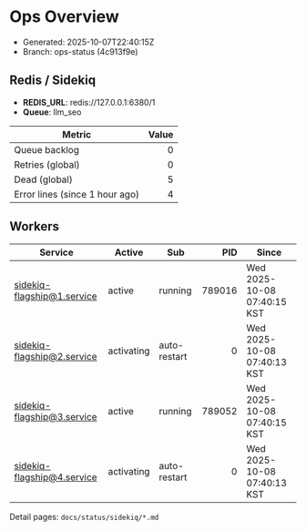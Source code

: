 # Ops Overview

- Generated: 2025-10-07T22:40:15Z
- Branch: ops-status (4c913f9e)

## Redis / Sidekiq
- **REDIS_URL**: redis://127.0.0.1:6380/1
- **Queue**: llm_seo

| Metric | Value |
|---|---:|
| Queue backlog | 0 |
| Retries (global) | 0 |
| Dead (global) | 5 |
| Error lines (since 1 hour ago) | 4 |

## Workers
| Service | Active | Sub | PID | Since |
|---|---|---|---:|---|
| sidekiq-flagship@1.service | active | running | 789016 | Wed 2025-10-08 07:40:15 KST |
| sidekiq-flagship@2.service | activating | auto-restart | 0 | Wed 2025-10-08 07:40:13 KST |
| sidekiq-flagship@3.service | active | running | 789052 | Wed 2025-10-08 07:40:15 KST |
| sidekiq-flagship@4.service | activating | auto-restart | 0 | Wed 2025-10-08 07:40:13 KST |

Detail pages: `docs/status/sidekiq/*.md`
